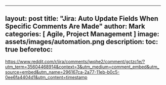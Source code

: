 
---
layout: post
title:  "Jira: Auto Update Fields When Specific Comments Are Made"
author: Mark
categories: [ Agile, Project Management ]
image: assets/images/automation.png
description: 
toc: true
beforetoc: 
---


https://www.reddit.com/r/jira/comments/jwqhe2/comment/gctzc1e/?utm_term=35604468914&context=3&utm_medium=comment_embed&utm_source=embed&utm_name=296167ca-2a77-11eb-b0c5-0ee6fa4404d1&utm_content=timestamp
<!--stackedit_data:
eyJwcm9wZXJ0aWVzIjoiYXV0aG9yOiBNYXJrXG5mZWF0dXJlZE
ltYWdlOiBhc3NldHMvaW1hZ2VzL1xuIiwiaGlzdG9yeSI6Wy0y
MDAwMzQ5MDExLDE4OTI5NjE5MDFdfQ==
-->